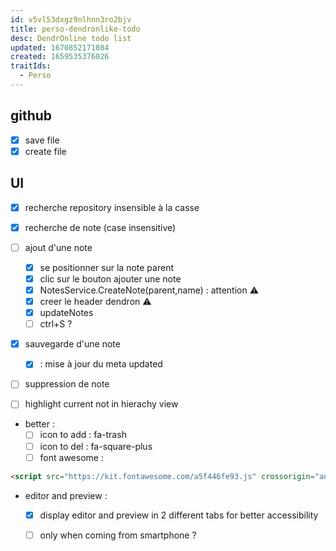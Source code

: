 ```yaml
---
id: v5vl53dxgz9nlhnn3ro2bjv
title: perso-dendronlike-todo
desc: DendrOnline todo list
updated: 1670852171084
created: 1659535376026
traitIds:
  - Perso
---
```


## github

- [X] save file
- [X] create file

## UI
- [X] recherche repository insensible à la casse 

- [X] recherche de note (case insensitive)

- [ ] ajout d'une note 

  - [X] se positionner sur la note parent
  - [X] clic sur le bouton ajouter une note  
  - [X] NotesService.CreateNote(parent,name) : attention ⚠️
  - [X] creer le header dendron ⚠️
  - [X] updateNotes 
  - [ ] ctrl+S ?

- [X] sauvegarde d'une note
   - [X] : mise à jour du meta updated

- [ ] suppression de note
- [ ] highlight current not in hierachy view

- better :
   - [ ] icon to add : fa-trash
   - [ ] icon to del : fa-square-plus
   - [ ] font awesome : 

```html 
<script src="https://kit.fontawesome.com/a5f446fe93.js" crossorigin="anonymous"></script>
```



- editor and preview :
   - [X] display editor and preview in 2 different tabs for better accessibility
   - [ ] only when coming from smartphone ?




